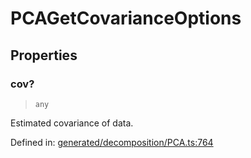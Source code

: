 # PCAGetCovarianceOptions

## Properties

### cov?

> `any`

Estimated covariance of data.

Defined in:  [generated/decomposition/PCA.ts:764](https://github.com/transitive-bullshit/scikit-learn-ts/blob/122b3c0/packages/sklearn/src/generated/decomposition/PCA.ts#L764)
